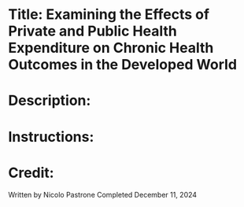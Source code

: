 # Title: Examining the Effects of Private and Public Health Expenditure on Chronic Health Outcomes in the Developed World

# Description:

# Instructions:

# Credit:
Written by Nicolo Pastrone
Completed December 11, 2024
